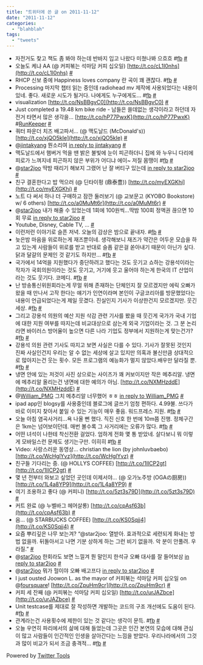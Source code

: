 ```yaml
---
title: "트위터에 쓴 글 on 2011-11-12"
date: "2011-11-12"
categories: 
  - "blahblah"
tags: 
  - "tweets"
---
```


- 자전거도 찾고 책도 좀 봐야 하는데 반바지 입고 나왔다 미쳤나봐 으흐흐 #[fb](http://search.twitter.com/search?q=%23fb) [#](http://twitter.com/blurblah/statuses/133079004314992640)
- 오늘도 케냐 AA (@ 커피볶는 석마담 커피 십오일) [http://t.co/cL1I0nhs](http://t.co/cL1I0nhs) [#](http://twitter.com/blurblah/statuses/133091850159538176)
- RHCP 신보 중에 Happiness loves company 란 곡이 꽤 괜찮다. #[fb](http://search.twitter.com/search?q=%23fb) [#](http://twitter.com/blurblah/statuses/133098146925522944)
- Processing 마지막 챕터 읽는 중인데 radiohead mv 제작에 사용되었다는 내용이 있네. 좋다. 새로운 시도가 될거다. 나에게도 누구에게도... #[fb](http://search.twitter.com/search?q=%23fb) [#](http://twitter.com/blurblah/statuses/133109579184750592)
- visualization [http://t.co/NsBBgvC0](http://t.co/NsBBgvC0) [#](http://twitter.com/blurblah/statuses/133157600782073857)
- Just completed a 19.48 km bike ride - 남들은 쓸데없는 생각이라고 하던데 자전거 타면서 많은 생각을... [http://t.co/hP77PwxK](http://t.co/hP77PwxK) #[RunKeeper](http://search.twitter.com/search?q=%23RunKeeper) [#](http://twitter.com/blurblah/statuses/133200155817164800)
- 쿼터 파운더 치즈 배고파서... (@ 맥도날드 (McDonald's)) [http://t.co/xjQO5kIe](http://t.co/xjQO5kIe) [#](http://twitter.com/blurblah/statuses/133200516401475584)
- @[jintakyang](http://twitter.com/jintakyang) 뭔소리여 [in reply to jintakyang](http://twitter.com/jintakyang/statuses/133189329945239552) [#](http://twitter.com/blurblah/statuses/133202772463075328)
- 맥도날드에서 햄버거 먹을 땐 밝은 불빛에 눈이 피곤하더니 집에 와 누우니 다리에 피로가 느껴지네 피곤하지 않은 부위가 어디냐 에이~ 저질 몸땡이 #[fb](http://search.twitter.com/search?q=%23fb) [#](http://twitter.com/blurblah/statuses/133219207503548417)
- @[star2joo](http://twitter.com/star2joo) 딱밤 때리기 해보지 그랬어 난 잘 버티구 있는데 [in reply to star2joo](http://twitter.com/star2joo/statuses/133397673591046144) [#](http://twitter.com/blurblah/statuses/133403239885443073)
- 친구 결혼한다고 밥 먹으러 (@ 딘타이펑 (鼎泰豊)) [http://t.co/myEXGKhi](http://t.co/myEXGKhi) [#](http://twitter.com/blurblah/statuses/133493856950960128)
- 노트 다 써서 하나 더 구매하고 잠깐 둘러보기 (@ 교보문고 (KYOBO Bookstore) w/ 6 others) [http://t.co/a0MuMt6r](http://t.co/a0MuMt6r) [#](http://twitter.com/blurblah/statuses/133526453580070912)
- @[star2joo](http://twitter.com/star2joo) 내가 해줄 수 있었는데 1회에 100원씩...딱밤 100회 정액권 끊으면 10회 무료 [in reply to star2joo](http://twitter.com/star2joo/statuses/133404410138202112) [#](http://twitter.com/blurblah/statuses/133532529356578816)
- Youtube, Disney, Cable TV, ... [#](http://twitter.com/blurblah/statuses/133750464310288385)
- 이런저런 이야기로 슬픈 저녁. 오늘의 감상은 밤으로 끝내자. #[fb](http://search.twitter.com/search?q=%23fb) [#](http://twitter.com/blurblah/statuses/133942936009310208)
- 늦은밤 마음을 위로하는게 재즈뿐이네. 생각해보니 재즈가 약간은 어두운 모습을 하고 있는게 사람들이 위로를 받고 반대로 슬픔 같은걸 쏟아내기 때문이 아닌가 싶다. 닭과 달걀의 문제인 것 같기도 하지만... #[fb](http://search.twitter.com/search?q=%23fb) [#](http://twitter.com/blurblah/statuses/133945232055222272)
- 국가에서 14억을 지원했다가 중단하려고 했다는 것도 웃기고 쇼하는 강용석이라는 작자가 국회의원이라는 것도 웃기고, 거기에 웃고 울어야 하는게 한국의 IT 산업이라는 것도 웃기다. 코메디. #[fb](http://search.twitter.com/search?q=%23fb) [#](http://twitter.com/blurblah/statuses/133954663526576129)
- 난 방송통신위원회라는게 무얼 위해 존재하는 단체인지 잘 모르겠지만 에릭 오빠가 왔을 때 만나서 고작 한다는 얘기가 인연이라며 본인이 구글코리아를 방문했었다는 내용이 언급되었다는게 제일 웃겼다. 진실인지 기사가 이상한건지 모르겠지만. 웃긴 세상. #[fb](http://search.twitter.com/search?q=%23fb) [#](http://twitter.com/blurblah/statuses/133955714031951872)
- 그리고 강용석 의원의 예산 지원 삭감 관련 기사를 봤을 때 웃긴게 국가가 국내 기업에 대한 지원 여부를 따지는데 비교대상으로 삼는게 외국 기업이라는 것. 그 분 논리라면 바이러스 방어율이 높으면 다른 나라 기업도 정부에서 지원하는게 맞는건가? #[fb](http://search.twitter.com/search?q=%23fb) [#](http://twitter.com/blurblah/statuses/133957361143529472)
- 강용석 의원 관련 기사도 따지고 보면 사실은 다를 수 있다. 기사가 잘못된 것인지 진짜 사실인건지 우리는 알 수 없는 세상에 살고 있지만 의혹과 불신만큼 상대적으로 많아지는건 웃는 횟수. 모든 프로그램의 예능화가 멀지 않았다.배우만 달라질 뿐. #[fb](http://search.twitter.com/search?q=%23fb) [#](http://twitter.com/blurblah/statuses/133958359610167297)
- 냉면 안에 있는 저것이 사진 상으로는 사이즈가 꽤 커보이지만 작은 메추리알. 냉면에 메추리알 올리는건 냉면에 대한 예의가 아님. [http://t.co/NXMHzddE](http://t.co/NXMHzddE) [#](http://twitter.com/blurblah/statuses/134445250306506753)
- @[William\_PMG](http://twitter.com/William_PMG) 그치 메추리알 너무했어 ㅎㅎ [in reply to William\_PMG](http://twitter.com/William_PMG/statuses/134545928760733696) [#](http://twitter.com/blurblah/statuses/134675285013577728)
- ipad app인 blogsy를 사용중인데 블로그에 글쓰기 엄청 편하다. 4.99불. 쓰다가 바로 이미지 찾아서 붙일 수 있는 기능이 매우 좋음. 워드프레스 지원. #[fb](http://search.twitter.com/search?q=%23fb) [#](http://twitter.com/blurblah/statuses/134683195823239169)
- 오늘 아침 염곡사거리...욕 나올 뻔 했다. 직진 신호 한 번에 10m쯤 진행. 정체구간은 1km는 넘어보이던데. 매번 볼수록 그 사거리에는 오류가 많다. #[fb](http://search.twitter.com/search?q=%23fb) [#](http://twitter.com/blurblah/statuses/134814187540070401)
- 어떤 녀석이 나한테 착신전환 걸었다. 엄하게 전화 몇 통 받았네. 살다보니 뭐 이렇게 모바일스런 문제도 생기는구만. 이히히 #[fb](http://search.twitter.com/search?q=%23fb) [#](http://twitter.com/blurblah/statuses/134838113431322624)
- Video: 사랑스러운 동영상… christian the lion (by johnluvbaebo) [http://t.co/WcHglYvz](http://t.co/WcHglYvz) [#](http://twitter.com/blurblah/statuses/134864107429044224)
- 친구들 기다리는 중. (@ HOLLYS COFFEE) [http://t.co/1lICP2gt](http://t.co/1lICP2gt) [#](http://twitter.com/blurblah/statuses/134955997050568704)
- 몇 년 전부터 와보고 싶었던 곳인데 이제서야... (@ 오가노주방 (OGAの厨房)) [http://t.co/1L4a8YP9](http://t.co/1L4a8YP9) [#](http://twitter.com/blurblah/statuses/135018119063277570)
- 여기 조용하고 좋다 (@ 커피니) [http://t.co/5zt3s79D](http://t.co/5zt3s79D) [#](http://twitter.com/blurblah/statuses/135238873176481793)
- 커트 완료 (@ 누벨바그 헤어살롱) [http://t.co/cpAsf63b](http://t.co/cpAsf63b) [#](http://twitter.com/blurblah/statuses/135256042790592512)
- 음... (@ STARBUCKS COFFEE) [http://t.co/KS0Sqjj4](http://t.co/KS0Sqjj4) [#](http://twitter.com/blurblah/statuses/135262892550406146)
- 요즘 뿌리깊은 나무 보는겨? “@star2joo: 열받아. 효과적으로 세련되게 화내는 방법 없을까. 뒤돌아서고 나면 기분 상하게 하는 그런 비기 없을까. 악 분이 안풀려. 우라질.” [#](http://twitter.com/blurblah/statuses/135263372504612865)
- @[star2joo](http://twitter.com/star2joo) 한회라도 보면 느낄겨 뭔 말인지 한석규 오빠 대사를 잘 들어보삼 [in reply to star2joo](http://twitter.com/star2joo/statuses/135268472681807873) [#](http://twitter.com/blurblah/statuses/135268730937671680)
- @[star2joo](http://twitter.com/star2joo) 뭐가 헐이야 오빠 배고프다 [in reply to star2joo](http://twitter.com/star2joo/statuses/135268898307186688) [#](http://twitter.com/blurblah/statuses/135269009246535680)
- I just ousted Joowon L. as the mayor of 커피볶는 석마담 커피 십오일 on @[foursquare](http://twitter.com/foursquare)! [http://t.co/ZpuHm9cr](http://t.co/ZpuHm9cr) [#](http://twitter.com/blurblah/statuses/135298034807476224)
- 커피 세 잔째 (@ 커피볶는 석마담 커피 십오일) [http://t.co/urJAZbce](http://t.co/urJAZbce) [#](http://twitter.com/blurblah/statuses/135298035616985088)
- Unit testcase를 제대로 잘 작성하면 개발하는 코드의 구조 개선에도 도움이 된다. #[fb](http://search.twitter.com/search?q=%23fb) [#](http://twitter.com/blurblah/statuses/135306434534572032)
- 관계라는건 사용횟수에 제한이 있는 것 같다는 생각이 문득. #[fb](http://search.twitter.com/search?q=%23fb) [#](http://twitter.com/blurblah/statuses/135317383282819072)
- 오늘 우연히 파리에서의 삶에 대해 들었는데 그곳은 인간 본연의 모습에 대해 관심이 많고 사람들이 인간적인 인생을 살아간다는 느낌을 받았다. 우리나라에서의 그것과 많이 비교가 되서 조금 충격적... #[fb](http://search.twitter.com/search?q=%23fb) [#](http://twitter.com/blurblah/statuses/135318224043651072)

Powered by [Twitter Tools](http://alexking.org/projects/wordpress)
